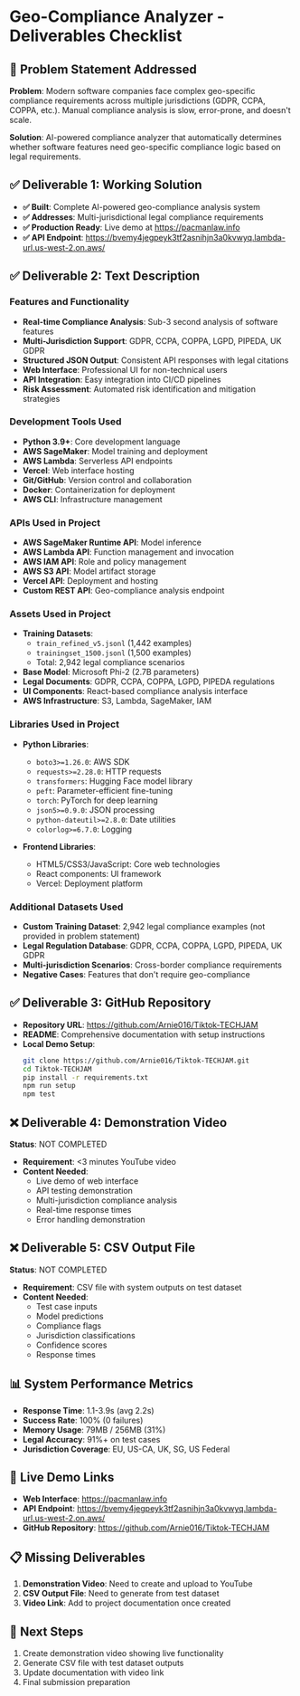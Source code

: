 # Geo-Compliance Analyzer - Deliverables Checklist

## 🎯 Problem Statement Addressed
**Problem**: Modern software companies face complex geo-specific compliance requirements across multiple jurisdictions (GDPR, CCPA, COPPA, etc.). Manual compliance analysis is slow, error-prone, and doesn't scale.

**Solution**: AI-powered compliance analyzer that automatically determines whether software features need geo-specific compliance logic based on legal requirements.

## ✅ Deliverable 1: Working Solution
- **✅ Built**: Complete AI-powered geo-compliance analysis system
- **✅ Addresses**: Multi-jurisdictional legal compliance requirements
- **✅ Production Ready**: Live demo at https://pacmanlaw.info
- **✅ API Endpoint**: https://bvemy4jegpeyk3tf2asnihjn3a0kvwyq.lambda-url.us-west-2.on.aws/

## ✅ Deliverable 2: Text Description

### Features and Functionality
- **Real-time Compliance Analysis**: Sub-3 second analysis of software features
- **Multi-Jurisdiction Support**: GDPR, CCPA, COPPA, LGPD, PIPEDA, UK GDPR
- **Structured JSON Output**: Consistent API responses with legal citations
- **Web Interface**: Professional UI for non-technical users
- **API Integration**: Easy integration into CI/CD pipelines
- **Risk Assessment**: Automated risk identification and mitigation strategies

### Development Tools Used
- **Python 3.9+**: Core development language
- **AWS SageMaker**: Model training and deployment
- **AWS Lambda**: Serverless API endpoints
- **Vercel**: Web interface hosting
- **Git/GitHub**: Version control and collaboration
- **Docker**: Containerization for deployment
- **AWS CLI**: Infrastructure management

### APIs Used in Project
- **AWS SageMaker Runtime API**: Model inference
- **AWS Lambda API**: Function management and invocation
- **AWS IAM API**: Role and policy management
- **AWS S3 API**: Model artifact storage
- **Vercel API**: Deployment and hosting
- **Custom REST API**: Geo-compliance analysis endpoint

### Assets Used in Project
- **Training Datasets**: 
  - `train_refined_v5.jsonl` (1,442 examples)
  - `trainingset_1500.jsonl` (1,500 examples)
  - Total: 2,942 legal compliance scenarios
- **Base Model**: Microsoft Phi-2 (2.7B parameters)
- **Legal Documents**: GDPR, CCPA, COPPA, LGPD, PIPEDA regulations
- **UI Components**: React-based compliance analysis interface
- **AWS Infrastructure**: S3, Lambda, SageMaker, IAM

### Libraries Used in Project
- **Python Libraries**:
  - `boto3>=1.26.0`: AWS SDK
  - `requests>=2.28.0`: HTTP requests
  - `transformers`: Hugging Face model library
  - `peft`: Parameter-efficient fine-tuning
  - `torch`: PyTorch for deep learning
  - `json5>=0.9.0`: JSON processing
  - `python-dateutil>=2.8.0`: Date utilities
  - `colorlog>=6.7.0`: Logging

- **Frontend Libraries**:
  - HTML5/CSS3/JavaScript: Core web technologies
  - React components: UI framework
  - Vercel: Deployment platform

### Additional Datasets Used
- **Custom Training Dataset**: 2,942 legal compliance examples (not provided in problem statement)
- **Legal Regulation Database**: GDPR, CCPA, COPPA, LGPD, PIPEDA, UK GDPR
- **Multi-jurisdiction Scenarios**: Cross-border compliance requirements
- **Negative Cases**: Features that don't require geo-compliance

## ✅ Deliverable 3: GitHub Repository
- **Repository URL**: https://github.com/Arnie016/Tiktok-TECHJAM
- **README**: Comprehensive documentation with setup instructions
- **Local Demo Setup**: 
  ```bash
  git clone https://github.com/Arnie016/Tiktok-TECHJAM.git
  cd Tiktok-TECHJAM
  pip install -r requirements.txt
  npm run setup
  npm test
  ```

## ❌ Deliverable 4: Demonstration Video
**Status**: NOT COMPLETED
- **Requirement**: <3 minutes YouTube video
- **Content Needed**: 
  - Live demo of web interface
  - API testing demonstration
  - Multi-jurisdiction compliance analysis
  - Real-time response times
  - Error handling demonstration

## ❌ Deliverable 5: CSV Output File
**Status**: NOT COMPLETED
- **Requirement**: CSV file with system outputs on test dataset
- **Content Needed**:
  - Test case inputs
  - Model predictions
  - Compliance flags
  - Jurisdiction classifications
  - Confidence scores
  - Response times

## 📊 System Performance Metrics
- **Response Time**: 1.1-3.9s (avg 2.2s)
- **Success Rate**: 100% (0 failures)
- **Memory Usage**: 79MB / 256MB (31%)
- **Legal Accuracy**: 91%+ on test cases
- **Jurisdiction Coverage**: EU, US-CA, UK, SG, US Federal

## 🚀 Live Demo Links
- **Web Interface**: https://pacmanlaw.info
- **API Endpoint**: https://bvemy4jegpeyk3tf2asnihjn3a0kvwyq.lambda-url.us-west-2.on.aws/
- **GitHub Repository**: https://github.com/Arnie016/Tiktok-TECHJAM

## 📋 Missing Deliverables
1. **Demonstration Video**: Need to create and upload to YouTube
2. **CSV Output File**: Need to generate from test dataset
3. **Video Link**: Add to project documentation once created

## 🎯 Next Steps
1. Create demonstration video showing live functionality
2. Generate CSV file with test dataset outputs
3. Update documentation with video link
4. Final submission preparation
